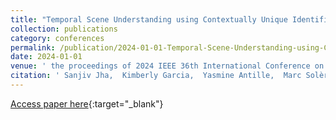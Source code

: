 ```yaml
---
title: "Temporal Scene Understanding using Contextually Unique Identification"
collection: publications
category: conferences
permalink: /publication/2024-01-01-Temporal-Scene-Understanding-using-Contextually-Unique-Identification
date: 2024-01-01
venue: ' the proceedings of 2024 IEEE 36th International Conference on Tools with Artificial Intelligence (ICTAI)'
citation: ' Sanjiv Jha,  Kimberly Garcia,  Yasmine Antille,  Marc Solèr,  Simon Padua,  Simon Mayer.'
---
```

[Access paper here](https://doi.org/10.1109/ICTAI62512.2024.00145){:target="_blank"}


